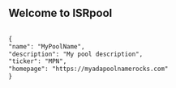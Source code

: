 ## Welcome to ISRpool



```markdown

{
"name": "MyPoolName",
"description": "My pool description",
"ticker": "MPN",
"homepage": "https://myadapoolnamerocks.com"
}

```


